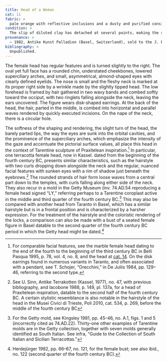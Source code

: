 ```yaml
---
title: Head of a Woman
cat: 11
fabric: >
  pale orange with reflective inclusions and a dusty and purified consistency (Munsell 7.5 yr 8/4 8/6); the surface is covered with a layer of diluted clay.
condition: >
  The slip of diluted clay has detached at several points, making the surface rough and worn, especially on the left side of the face. The left earring is missing.
provenance: >
  – 1982, Antike Kunst Palladion (Basel, Switzerland), sold to the J. Paul Getty Museum, 1982.
bibliography: >
  Unpublished.
---
```

The female head has regular features and is turned slightly to the
right. The oval yet full face has a rounded chin, understated
cheekbones, lowered superciliary arches, and small, asymmetrical,
almond-shaped eyes with clearly defined eyelids. The nose is small and
the fleshy neck is marked at its proper right side by a wrinkle made by
the slightly tipped head. The low forehead is framed by hair gathered in
two wavy bands and combed softly toward the occiput, with two ringlets
falling alongside the neck, leaving the ears uncovered. The figure wears
disk-shaped earrings. At the back of the head, the hair, parted in the
middle, is combed into horizontal and parallel waves rendered by quickly
executed incisions. On the nape of the neck, there is a circular hole.

The softness of the shaping and rendering, the slight turn of the head,
the barely parted lips, the way the eyes are sunk into the orbital
cavities, and the prominence of the superciliary arches, which emphasize
the intensity of the gaze and accentuate the pictorial surface values,
all place this head in the context of Tarentine sculpture of Praxitelean
inspiration.[^1] In particular, one terracotta female head, now in
Kassel. dated from the beginning of the fourth century <span
class="smcaps">BC</span>, presents similar
characteristics, such as the hairstyle with two curls dropping down
alongside the neck and the regular, nuanced facial features with sunken
eyes with a rim of shadow just beneath the eyebrows.[^2] The rounded
strands of hair form loose waves from a central part down to the
temples, with curls falling along either side of the neck. They also
recur in a mold in the Getty Museum (inv. 74.AD.54 reproducing a female
head signed “LY,” referring perhaps to a Tarentine coroplast active in
the middle and third quarter of the fourth century <span
class="smcaps">BC.</span>[^3] This may also be
compared with another head from Taranto in Basel, which has a similar
hairstyle but is in a frontal position and is characterized by a harsher
expression. For the treatment of the hairstyle and the coloristic
rendering of the locks, a comparison can also be made with a bust of a
seated female figure in Basel datable to the second quarter of the
fourth century <span class="smcaps">BC</span> period
in which the Getty head might be dated<span
class="smcaps">.</span>[^4]

[^1]: For comparable facial features, see the marble female head dating
    to the end of the fourth to the beginning of the third century <span
    class="smcaps">BC</span> in <span
    class="smcaps">Belli Pasqua</span> 1995, p. 78,
    vol. 4, no. 8, and the head at [cat. 14](14). On the disk earrings found
    in numerous variants in Taranto, and often associated with a
    pendant, see T. Schojer, “Orecchini,” in <span
    class="smcaps">De Juliis</span> 1984, pp. 129–46,
    referring to the second type.

[^2]: See U. Sinn, Antike Terrakotten (Kassel, 1977), no. 47, with
    previous bibliography, and <span
    class="smcaps">Iacobone</span> 1988, p. 149, pl.
    137a, for a head of Praxitelean inspiration, datable to the second
    half of the fourth century <span
    class="smcaps">BC.</span> A certain stylistic
    resemblance is also notable in the hairstyle of the head in the
    Musei Civici di Trieste, Poli 2010, cat. 534, p. 269, before the
    middle of the fourth century <span
    class="smcaps">BC</span>

[^3]: For the Getty mold, see <span
    class="smcaps">Kingsley</span> 1981, pp. 45–46,
    no. A.1, figs. 1 and 5 (incorrectly cited as 74.AD.22). Thirty-one
    other examples of Tarentine molds are in the Getty collection,
    together with seven molds generally identified as South Italian. See
    infra, “Guide to the Collection of South Italian and Sicilian
    Terracottas.”

[^4]: <span class="smcaps">Herdejürger</span> 1982,
    pp. 66–67, no. 121, for the female bust; see also ibid., no. 122
    (second quarter of the fourth century <span
    class="smcaps">BC</span>).
